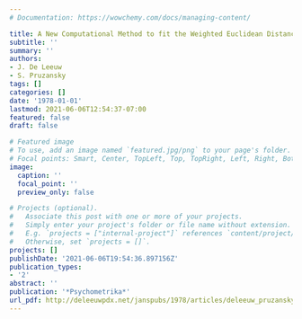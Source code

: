 ```yaml
---
# Documentation: https://wowchemy.com/docs/managing-content/

title: A New Computational Method to fit the Weighted Euclidean Distance Model
subtitle: ''
summary: ''
authors:
- J. De Leeuw
- S. Pruzansky
tags: []
categories: []
date: '1978-01-01'
lastmod: 2021-06-06T12:54:37-07:00
featured: false
draft: false

# Featured image
# To use, add an image named `featured.jpg/png` to your page's folder.
# Focal points: Smart, Center, TopLeft, Top, TopRight, Left, Right, BottomLeft, Bottom, BottomRight.
image:
  caption: ''
  focal_point: ''
  preview_only: false

# Projects (optional).
#   Associate this post with one or more of your projects.
#   Simply enter your project's folder or file name without extension.
#   E.g. `projects = ["internal-project"]` references `content/project/deep-learning/index.md`.
#   Otherwise, set `projects = []`.
projects: []
publishDate: '2021-06-06T19:54:36.897156Z'
publication_types:
- '2'
abstract: ''
publication: '*Psychometrika*'
url_pdf: http://deleeuwpdx.net/janspubs/1978/articles/deleeuw_pruzansky_A_78.pdf
---
```

